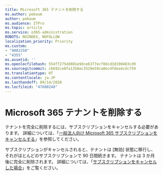 ```yaml
---
title: Microsoft 365 テナントを削除する
ms.author: pebaum
author: pebaum
ms.audience: ITPro
ms.topic: article
ms.service: o365-administration
ROBOTS: NOINDEX, NOFOLLOW
localization_priority: Priority
ms.custom:
- "9002250"
- "4355"
ms.assetid: ''
ms.openlocfilehash: 554f7275dd881e9dce6377ecf0dcd3d190483cd9
ms.sourcegitcommit: c6692ce0fa1358ec3529e59ca0ecdfdea4cdc759
ms.translationtype: HT
ms.contentlocale: ja-JP
ms.lasthandoff: 09/14/2020
ms.locfileid: "47680248"
---
```

# <a name="delete-microsoft-365-tenant"></a>Microsoft 365 テナントを削除する

テナントを完全に削除するには、サブスクリプションをキャンセルする必要があります。 詳細については、「[一般法人向け Microsoft 365 サブスクリプションをキャンセルする](https://docs.microsoft.com/microsoft-365/commerce/subscriptions/cancel-your-subscription?view=o365-worldwide)」を参照してください。 
 
サブスクリプションがキャンセルされると、テナントは [無効] 状態に移行し、それがほとんどのサブスクリプションで 90 日間続きます。 テナントは 3 か月後に完全に削除されます。 詳細については、「[サブスクリプションをキャンセルした場合](https://docs.microsoft.com/microsoft-365/commerce/subscriptions/cancel-your-subscription?view=o365-worldwide#what-happens-when-you-cancel-a-subscription)」をご覧ください。
